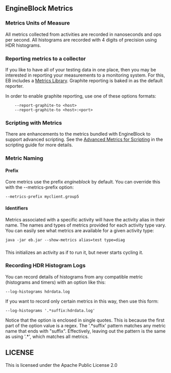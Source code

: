 ## EngineBlock Metrics

### Metrics Units of Measure

All metrics collected from activities are recorded in nanoseconds and ops per second. All histograms are recorded with 4 digits of precision using HDR histograms.

### Reporting metrics to a collector
If you like to have all of your testing data in one place, then you may be interested in reporting your measurements to a monitoring system. For this, EB includes a [Metrics Library](https://github.com/dropwizard/metrics). Graphite reporting is baked in as the default reporter.

In order to enable graphite reporting, use one of these options formats:
~~~
    --report-graphite-to <host>
    --report-graphite-to <host>:<port>
~~~

### Scripting with Metrics

There are enhancements to the metrics bundled with EngineBlock to support advanced scripting. See the [Advanced Metrics for Scripting](scripting.md#enhanced-metrics-for-scripting) in the scripting guide for more details.

### Metric Naming

#### Prefix
Core metrics use the prefix _engineblock_ by default. You can override this with the --metrics-prefix option:

    --metrics-prefix myclient.group5

#### Identifiers

Metrics associated with a specific activity will have the activity alias in their name. The names and types of metrics provided for each activity type vary. You can easily see what metrics are available for a given activity type:

~~~
java -jar eb.jar --show-metrics alias=test type=diag
~~~

### 
This initializes an activity as if to run it, but never starts cycling it. 

### Recording HDR Histogram Logs
You can record details of histograms from any compatible metric (histograms and timers) with an option like this:
~~~
--log-histograms hdrdata.log
~~~
If you want to record only certain metrics in this way, then use this form:
~~~
--log-histograms '.*suffix:hdrdata.log'
~~~
Notice that the option is enclosed in single quotes. This is because the first part of the option value is a regex. The '.*suffix' pattern matches any metric name that ends with "suffix". Effectively, leaving out the pattern is the same as using '.\*', which matches all metrics. 

## LICENSE

This is licensed under the Apache Public License 2.0
